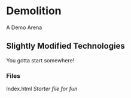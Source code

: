 # Demolition
A Demo Arena

## Slightly Modified Technologies
You gotta start somewhere!

### Files
Index.html
*Starter file for fun* 
